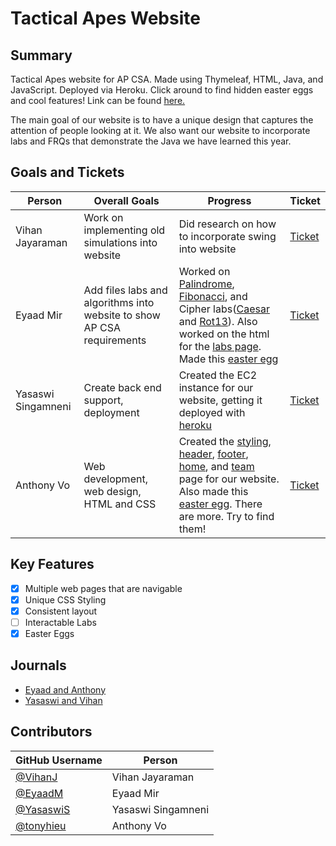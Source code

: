# Tactical Apes Website

## Summary
Tactical Apes website for AP CSA. Made using Thymeleaf, HTML, Java, and JavaScript. Deployed via Heroku. Click around to find hidden easter eggs and cool features! Link can be found <a href="https://csa-project.herokuapp.com/" target="_blank">here.</a>

The main goal of our website is to have a unique design that captures the attention of people looking at it. We also want our website to incorporate labs and FRQs that demonstrate the Java we have learned this year. 

## Goals and Tickets
| Person | Overall Goals | Progress | Ticket |
| --- | --- | --- | --- |
| Vihan Jayaraman | Work on implementing old simulations into website | Did research on how to incorporate swing into website | [Ticket](https://github.com/tonyhieu/P1-Tactical-Apes-Site/projects/4)
| Eyaad Mir | Add files labs and algorithms into website to show AP CSA requirements | Worked on [Palindrome](https://github.com/tonyhieu/P1-Tactical-Apes-Site/blob/master/src/main/java/files/labs/Palindrome.java), [Fibonacci](https://github.com/tonyhieu/P1-Tactical-Apes-Site/blob/master/src/main/java/files/labs/Fibonacci.java), and Cipher labs([Caesar](https://github.com/tonyhieu/P1-Tactical-Apes-Site/blob/master/src/main/java/files/labs/Caesar.java) and [Rot13](https://github.com/tonyhieu/P1-Tactical-Apes-Site/blob/master/src/main/java/files/labs/Rot13.java)). Also worked on the html for the [labs page](https://github.com/tonyhieu/P1-Tactical-Apes-Site/blob/master/src/main/resources/templates/pages/labs.html). Made this [easter egg](https://github.com/tonyhieu/P1-Tactical-Apes-Site/blob/52f6adaa6ec3d6053482fe16d974bb30245e50ef/src/main/resources/templates/pages/team.html#L38) | [Ticket](https://github.com/tonyhieu/P1-Tactical-Apes-Site/projects/3) | 
| Yasaswi Singamneni | Create back end support, deployment | Created the EC2 instance for our website, getting it deployed with [heroku](https://www.heroku.com/) | [Ticket](https://github.com/tonyhieu/P1-Tactical-Apes-Site/projects/2) |
| Anthony Vo | Web development, web design, HTML and CSS | Created the [styling](https://github.com/tonyhieu/P1-Tactical-Apes-Site/blob/master/src/main/resources/templates/fragments/headfile.html), [header](https://github.com/tonyhieu/P1-Tactical-Apes-Site/blob/master/src/main/resources/templates/fragments/header.html), [footer](https://github.com/tonyhieu/P1-Tactical-Apes-Site/blob/master/src/main/resources/templates/fragments/footer.html), [home](https://github.com/tonyhieu/P1-Tactical-Apes-Site/blob/master/src/main/resources/templates/index.html), and [team](https://github.com/tonyhieu/P1-Tactical-Apes-Site/blob/master/src/main/resources/templates/pages/team.html) page for our website. Also made this [easter egg](https://github.com/tonyhieu/P1-Tactical-Apes-Site/blob/52f6adaa6ec3d6053482fe16d974bb30245e50ef/src/main/resources/templates/pages/team.html#L26). There are more. Try to find them! | [Ticket](https://github.com/tonyhieu/P1-Tactical-Apes-Site/projects/1) |

## Key Features
- [x] Multiple web pages that are navigable
- [x] Unique CSS Styling
- [x] Consistent layout
- [ ] Interactable Labs
- [x] Easter Eggs

## Journals
- [Eyaad and Anthony](https://docs.google.com/document/d/1_TAdjjngp_0zO604YmFBRjesVqBiyebn3PxdbbQfVCM/edit?usp=sharing)
- [Yasaswi and Vihan](https://docs.google.com/document/d/1YGXgR4pPUf52Tl2DBQ33JKAiH2Ob1iPUPTL69cVNPw8/edit?usp=sharing)

## Contributors
| GitHub Username | Person |
| --- | --- |
| [@VihanJ](https://github.com/VihanJ) | Vihan Jayaraman |
| [@EyaadM](https://github.com/eyaadm) | Eyaad Mir |
| [@YasaswiS](https://github.com/YasaswiS) | Yasaswi Singamneni |
| [@tonyhieu](https://github.com/tonyhieu) | Anthony Vo |


